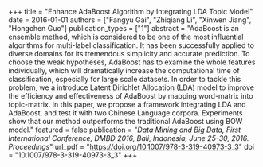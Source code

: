 +++
title = "Enhance AdaBoost Algorithm by Integrating LDA Topic Model"
date = 2016-01-01
authors = ["Fangyu Gai", "Zhiqiang Li", "Xinwen Jiang", "Hongchen Guo"]
publication_types = ["1"]
abstract = "AdaBoost is an ensemble method, which is considered to be one of the most influential algorithms for multi-label classification. It has been successfully applied to diverse domains for its tremendous simplicity and accurate prediction. To choose the weak hypotheses, AdaBoost has to examine the whole features individually, which will dramatically increase the computational time of classification, especially for large scale datasets. In order to tackle this problem, we a introduce Latent Dirichlet Allocation (LDA) model to improve the efficiency and effectiveness of AdaBoost by mapping word-matrix into topic-matrix. In this paper, we propose a framework integrating LDA and AdaBoost, and test it with two Chinese Language corpora. Experiments show that our method outperforms the traditional AdaBoost using BOW model."
featured = false
publication = "*Data Mining and Big Data, First International Conference, DMBD 2016, Bali, Indonesia, June 25-30, 2016. Proceedings*"
url_pdf = "https://doi.org/10.1007/978-3-319-40973-3_3"
doi = "10.1007/978-3-319-40973-3_3"
+++

